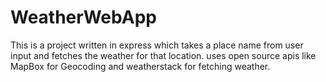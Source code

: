 # WeatherWebApp
This is a project written in express which takes a place name from user input and fetches the weather for that location. uses open source apis like MapBox for Geocoding and weatherstack for fetching weather.
